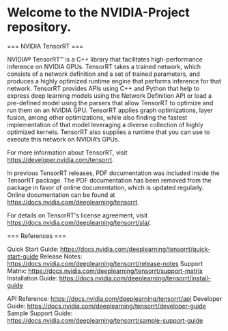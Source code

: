 <h1>Welcome to the NVIDIA-Project repository.</h1>

=== NVIDIA TensorRT ===

NVIDIA® TensorRT™ is a C++ library that facilitates high-performance inference
on NVIDIA GPUs. TensorRT takes a trained network, which consists of a network
definition and a set of trained parameters, and produces a highly optimized
runtime engine that performs inference for that network. TensorRT provides APIs
using C++ and Python that help to express deep learning models using the Network
Definition API or load a pre-defined model using the parsers that allow TensorRT
to optimize and run them on an NVIDIA GPU. TensorRT applies graph optimizations,
layer fusion, among other optimizations, while also finding the fastest
implementation of that model leveraging a diverse collection of highly optimized
kernels. TensorRT also supplies a runtime that you can use to execute this
network on NVIDIA’s GPUs.

For more information about TensorRT, visit https://developer.nvidia.com/tensorrt.

In previous TensorRT releases, PDF documentation was included inside the TensorRT
package. The PDF documentation has been removed from the package in favor of
online documentation, which is updated regularly. Online documentation can be
found at https://docs.nvidia.com/deeplearning/tensorrt.

For details on TensorRT's license agreement, visit https://docs.nvidia.com/deeplearning/tensorrt/sla/.

=== References ===

Quick Start Guide: https://docs.nvidia.com/deeplearning/tensorrt/quick-start-guide
Release Notes: https://docs.nvidia.com/deeplearning/tensorrt/release-notes
Support Matrix: https://docs.nvidia.com/deeplearning/tensorrt/support-matrix
Installation Guide: https://docs.nvidia.com/deeplearning/tensorrt/install-guide

API Reference: https://docs.nvidia.com/deeplearning/tensorrt/api
Developer Guide: https://docs.nvidia.com/deeplearning/tensorrt/developer-guide
Sample Support Guide: https://docs.nvidia.com/deeplearning/tensorrt/sample-support-guide
